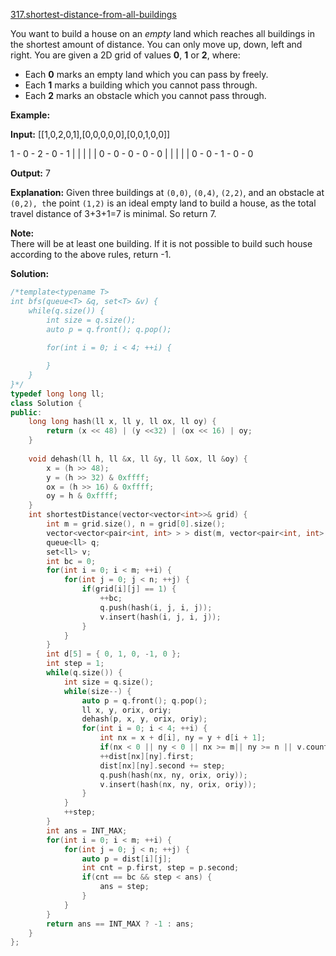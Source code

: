 [317.shortest-distance-from-all-buildings](https://leetcode.com/problems/shortest-distance-from-all-buildings/)  

You want to build a house on an _empty_ land which reaches all buildings in the shortest amount of distance. You can only move up, down, left and right. You are given a 2D grid of values **0**, **1** or **2**, where:

*   Each **0** marks an empty land which you can pass by freely.
*   Each **1** marks a building which you cannot pass through.
*   Each **2** marks an obstacle which you cannot pass through.

**Example:**

**Input:** \[\[1,0,2,0,1\],\[0,0,0,0,0\],\[0,0,1,0,0\]\]

1 - 0 - 2 - 0 - 1
|   |   |   |   |
0 - 0 - 0 - 0 - 0
|   |   |   |   |
0 - 0 - 1 - 0 - 0

**Output:** 7 

**Explanation:** Given three buildings at `(0,0)`, `(0,4)`, `(2,2)`, and an obstacle at `(0,2),
             t`he point `(1,2)` is an ideal empty land to build a house, as the total 
             travel distance of 3+3+1=7 is minimal. So return 7.

**Note:**  
There will be at least one building. If it is not possible to build such house according to the above rules, return -1.  



**Solution:**  

```cpp
/*template<typename T>
int bfs(queue<T> &q, set<T> &v) {
    while(q.size()) {
        int size = q.size();
        auto p = q.front(); q.pop();
        
        for(int i = 0; i < 4; ++i) {

        }
    }
}*/
typedef long long ll;
class Solution {
public:
    long long hash(ll x, ll y, ll ox, ll oy) {
        return (x << 48) | (y <<32) | (ox << 16) | oy;
    }
    
    void dehash(ll h, ll &x, ll &y, ll &ox, ll &oy) {
        x = (h >> 48);
        y = (h >> 32) & 0xffff;
        ox = (h >> 16) & 0xffff;
        oy = h & 0xffff;
    }
    int shortestDistance(vector<vector<int>>& grid) {
        int m = grid.size(), n = grid[0].size();
        vector<vector<pair<int, int> > > dist(m, vector<pair<int, int> >(n));
        queue<ll> q;
        set<ll> v;
        int bc = 0;
        for(int i = 0; i < m; ++i) {
            for(int j = 0; j < n; ++j) {
                if(grid[i][j] == 1) {
                    ++bc;
                    q.push(hash(i, j, i, j));
                    v.insert(hash(i, j, i, j));
                }
            }
        }
        int d[5] = { 0, 1, 0, -1, 0 };
        int step = 1;
        while(q.size()) {
            int size = q.size();
            while(size--) {
                auto p = q.front(); q.pop();
                ll x, y, orix, oriy;
                dehash(p, x, y, orix, oriy);
                for(int i = 0; i < 4; ++i) {
                    int nx = x + d[i], ny = y + d[i + 1];
                    if(nx < 0 || ny < 0 || nx >= m|| ny >= n || v.count(hash(nx, ny, orix, oriy)) || grid[nx][ny] != 0) continue;
                    ++dist[nx][ny].first;
                    dist[nx][ny].second += step;
                    q.push(hash(nx, ny, orix, oriy));
                    v.insert(hash(nx, ny, orix, oriy));
                }
            }
            ++step;
        }
        int ans = INT_MAX;
        for(int i = 0; i < m; ++i) {
            for(int j = 0; j < n; ++j) {
                auto p = dist[i][j];
                int cnt = p.first, step = p.second;
                if(cnt == bc && step < ans) {
                    ans = step;
                }
            }
        }
        return ans == INT_MAX ? -1 : ans;
    }
};
```
      